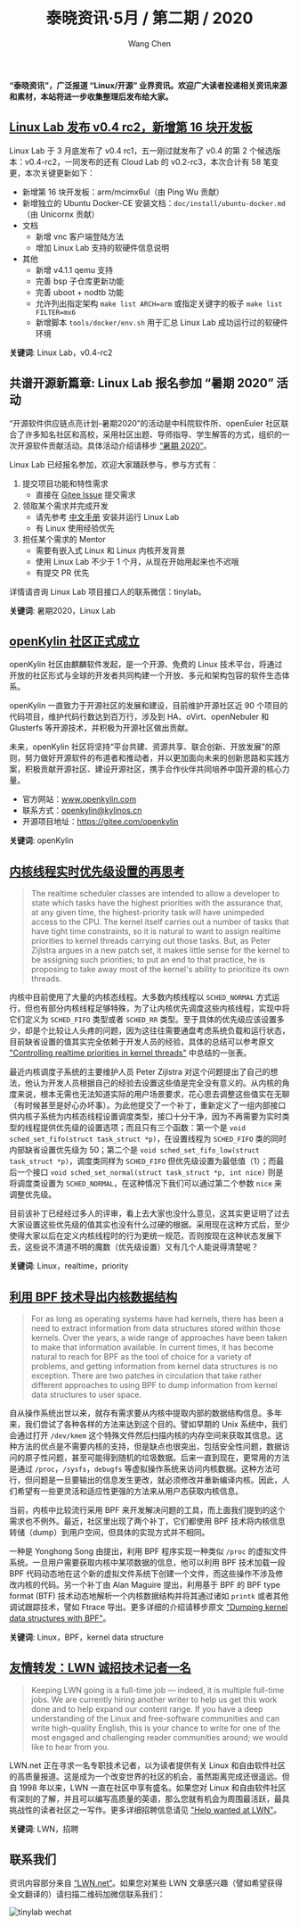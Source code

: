 ﻿---
title: 泰晓资讯·5月 / 第二期 / 2020
author: 'Wang Chen'
group: news
draft: false
top: false
album: 泰晓资讯
layout: weekly
license: "cc-by-nc-nd-4.0"
permalink: /tinylab-weekly-05-2nd-2020/
tags:
  - Linux
  - Linux Lab
  - 暑期2020
  - openKylin
  - realtime
  - priority
  - BPF
  - kernel data structure
  - LWN
  - 招聘
categories:
  - 泰晓资讯
  - 技术动态
  - 行业动向
---

**“泰晓资讯”，广泛报道 “Linux/开源” 业界资讯。欢迎广大读者投递相关资讯来源和素材，本站将进一步收集整理后发布给大家。**

## [**Linux Lab 发布 v0.4 rc2，新增第 16 块开发板**](https://tinylab.org/linux-lab-v04-rc2/)

Linux Lab 于 3 月底发布了 v0.4 rc1，五一刚过就发布了 v0.4 的第 2 个候选版本：v0.4-rc2，一同发布的还有 Cloud Lab 的 v0.2-rc3，本次合计有 58 笔变更，本次关键更新如下：

- 新增第 16 块开发板：arm/mcimx6ul（由 Ping Wu 贡献）
- 新增独立的 Ubuntu Docker-CE 安装文档：`doc/install/ubuntu-docker.md`（由 Unicornx 贡献）
- 文档
    - 新增 vnc 客户端登陆方法
    - 增加 Linux Lab 支持的软硬件信息说明
- 其他
    - 新增 v4.1.1 qemu 支持
    - 完善 bsp 子仓库更新功能
    - 完善 uboot + nodtb 功能
    - 允许列出指定架构 `make list ARCH=arm` 或指定关键字的板子 `make list FILTER=mx6`
    - 新增脚本 `tools/docker/env.sh` 用于汇总 Linux Lab 成功运行过的软硬件环境

**关键词**: Linux Lab，v0.4-rc2

## **共谱开源新篇章: Linux Lab 报名参加 “暑期 2020” 活动**

“开源软件供应链点亮计划-暑期2020”的活动是中科院软件所、openEuler 社区联合了许多知名社区和高校，采用社区出题、导师指导、学生解答的方式，组织的一次开源软件贡献活动。具体活动介绍请移步 [“暑期 2020”](http://www.cas.cn/rcjy/zs/202004/t20200426_4742468.shtml)。

Linux Lab 已经报名参加，欢迎大家踊跃参与，参与方式有：

1. 提交项目功能和特性需求
    * 直接在 [Gitee Issue](https://gitee.com/tinylab/linux-lab/issues/I1G3C4) 提交需求
2. 领取某个需求并完成开发
    * 请先参考 [中文手册](https://tinylab.org/pdfs/linux-lab-v0.4-rc2-manual-zh.pdf) 安装并运行 Linux Lab
    * 有 Linux 使用经验优先
3. 担任某个需求的 Mentor
    * 需要有嵌入式 Linux 和 Linux 内核开发背景
    * 使用 Linux Lab 不少于 1 个月，从现在开始用起来也不迟哦
    * 有提交 PR 优先

详情请咨询 Linux Lab 项目接口人的联系微信：tinylab。

**关键词**: 暑期2020，Linux Lab

## [**openKylin 社区正式成立**](https://mp.weixin.qq.com/s/AIcLgiHo54jR6VupxKdm5A)

openKylin 社区由麒麟软件发起，是一个开源、免费的 Linux 技术平台，将通过开放的社区形式与全球的开发者共同构建一个开放、多元和架构包容的软件生态体系。

openKylin 一直致力于开源社区的发展和建设，目前维护开源社区近 90 个项目的代码项目，维护代码行数达到百万行，涉及到 HA、oVirt、openNebuler 和 Glusterfs 等开源技术，并积极为开源社区做出贡献。

未来，openKylin 社区将坚持“平台共建、资源共享、联合创新、开放发展”的原则，努力做好开源软件的布道者和推动者，并以更加面向未来的创新思路和实践方案，积极贡献开源社区、建设开源社区，携手合作伙伴共同培养中国开源的核心力量。

- 官方网站：www.openkylin.com
- 联系方式：openkylin@kylinos.cn
- 开源项目地址：https://gitee.com/openkylin

**关键词**: openKylin

## [**内核线程实时优先级设置的再思考**](https://lwn.net/Articles/818388/)

> The realtime scheduler classes are intended to allow a developer to state which tasks have the highest priorities with the assurance that, at any given time, the highest-priority task will have unimpeded access to the CPU. The kernel itself carries out a number of tasks that have tight time constraints, so it is natural to want to assign realtime priorities to kernel threads carrying out those tasks. But, as Peter Zijlstra argues in a new patch set, it makes little sense for the kernel to be assigning such priorities; to put an end to that practice, he is proposing to take away most of the kernel's ability to prioritize its own threads.

内核中目前使用了大量的内核态线程。大多数内核线程以 `SCHED_NORMAL` 方式运行，但也有部分内核线程足够特殊，为了让内核优先调度这些内核线程，实现中将它们定义为 `SCHED_FIFO` 类型或者 `SCHED_RR` 类型。至于具体的优先级应该设置多少，却是个比较让人头疼的问题，因为这往往需要通盘考虑系统负载和运行状态，目前缺省设置的值其实完全依赖于开发人员的经验，具体的总结可以参考原文 ["Controlling realtime priorities in kernel threads"](https://lwn.net/Articles/818388/) 中总结的一张表。

最近内核调度子系统的主要维护人员 Peter Zijlstra 对这个问题提出了自己的想法，他认为开发人员根据自己的经验去设置这些值是完全没有意义的。从内核的角度来说，根本无需也无法知道实际的用户场景要求，花心思去调整这些值实在无聊（有时候甚至是好心办坏事）。为此他提交了一个补丁，重新定义了一组内部接口供内核子系统为内核态线程设置调度类型，接口十分干净，因为不再需要为实时类型的线程提供优先级的设置选项；而且只有三个函数：第一个是 `void sched_set_fifo(struct task_struct *p)`，在设置线程为 `SCHED_FIFO` 类的同时内部缺省设置优先级为 50；第二个是 `void sched_set_fifo_low(struct task_struct *p)`，调度类同样为 `SCHED_FIFO` 但优先级设置为最低值（1）；而最后一个接口 `void sched_set_normal(struct task_struct *p, int nice)` 则是将调度类设置为 `SCHED_NORMAL`，在这种情况下我们可以通过第二个参数 `nice` 来调整优先级。

目前该补丁已经经过多人的评审，看上去大家也没什么意见，这其实更证明了过去大家设置这些优先级的值其实也没有什么过硬的根据。采用现在这种方式后，至少使得大家以后在定义内核线程时的行为更统一规范，否则按现在这种状态发展下去，这些说不清道不明的魔数（优先级设置）又有几个人能说得清楚呢？

**关键词**: Linux，realtime，priority

## [**利用 BPF 技术导出内核数据结构**](https://lwn.net/Articles/818714/)

> For as long as operating systems have had kernels, there has been a need to extract information from data structures stored within those kernels. Over the years, a wide range of approaches have been taken to make that information available. In current times, it has become natural to reach for BPF as the tool of choice for a variety of problems, and getting information from kernel data structures is no exception. There are two patches in circulation that take rather different approaches to using BPF to dump information from kernel data structures to user space.

自从操作系统出世以来，就存有需求要从内核中提取内部的数据结构信息。多年来，我们尝试了各种各样的方法来达到这个目的。譬如早期的 Unix 系统中，我们会通过打开 `/dev/kmem` 这个特殊文件然后扫描内核的内存空间来获取其信息。这种方法的优点是不需要内核的支持，但是缺点也很突出，包括安全性问题，数据访问的原子性问题，甚至可能得到随机的垃圾数据。后来一直到现在，更常用的方法是通过 `/proc`，`/sysfs`，`debugfs` 等虚拟操作系统来访问内核数据。这种方法可行，但问题是一旦要输出的信息发生更改，就必须修改并重新编译内核。因此，人们希望有一些更灵活和适应性更强的方法来从用户态获取内核信息。

当前，内核中比较流行采用 BPF 来开发解决问题的工具，而上面我们提到的这个需求也不例外。最近，社区里出现了两个补丁，它们都使用 BPF 技术将内核信息转储（dump）到用户空间，但具体的实现方式并不相同。

一种是 Yonghong Song 由提出，利用 BPF 程序实现一种类似 `/proc` 的虚拟文件系统。一旦用户需要获取内核中某项数据的信息，他可以利用 BPF 技术加载一段 BPF 代码动态地在这个新的虚拟文件系统下创建一个文件，而这些操作不涉及修改内核的代码。另一个补丁由 Alan Maguire 提出，利用基于 BPF 的 BPF type format (BTF) 技术动态地解析一个内核数据结构并将其通过诸如 `printk` 或者其他调试跟踪技术，譬如 Ftrace 导出。更多详细的介绍请移步原文 ["Dumping kernel data structures with BPF"](https://lwn.net/Articles/818714/)。

**关键词**: Linux，BPF，kernel data structure

## [**友情转发：LWN 诚招技术记者一名**](https://lwn.net/Articles/818609/)

> Keeping LWN going is a full-time job — indeed, it is multiple full-time jobs. We are currently hiring another writer to help us get this work done and to help expand our content range. If you have a deep understanding of the Linux and free-software communities and can write high-quality English, this is your chance to write for one of the most engaged and challenging reader communities around; we would like to hear from you.

LWN.net 正在寻求一名专职技术记者，以为读者提供有关 Linux 和自由软件社区的高质量报道。这是成为一个改变世界的社区的机会，虽然距离完成还很遥远。但自 1998 年以来，LWN 一直在社区中享有盛名。如果您对 Linux 和自由软件社区有深刻的了解，并且可以编写高质量的英语，那么您就有机会为周围最活跃，最具挑战性的读者社区之一写作。更多详细招聘信息请见 ["Help wanted at LWN"](https://lwn.net/Articles/818609/)。

**关键词**: LWN，招聘

## 联系我们

资讯内容部分来自 [“LWN.net“](https://lwn.net/)。如果您对某些 LWN 文章感兴趣（譬如希望获得全文翻译的）请扫描二维码加微信联系我们：

![tinylab wechat](/images/wechat/tinylab.jpg)
